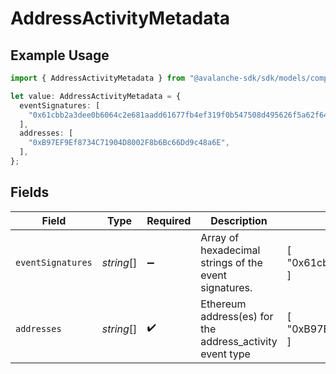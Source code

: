 # AddressActivityMetadata

## Example Usage

```typescript
import { AddressActivityMetadata } from "@avalanche-sdk/sdk/models/components";

let value: AddressActivityMetadata = {
  eventSignatures: [
    "0x61cbb2a3dee0b6064c2e681aadd61677fb4ef319f0b547508d495626f5a62f64",
  ],
  addresses: [
    "0xB97EF9Ef8734C71904D8002F8b6Bc66Dd9c48a6E",
  ],
};
```

## Fields

| Field                                                                    | Type                                                                     | Required                                                                 | Description                                                              | Example                                                                  |
| ------------------------------------------------------------------------ | ------------------------------------------------------------------------ | ------------------------------------------------------------------------ | ------------------------------------------------------------------------ | ------------------------------------------------------------------------ |
| `eventSignatures`                                                        | *string*[]                                                               | :heavy_minus_sign:                                                       | Array of hexadecimal strings of the event signatures.                    | [<br/>"0x61cbb2a3dee0b6064c2e681aadd61677fb4ef319f0b547508d495626f5a62f64"<br/>] |
| `addresses`                                                              | *string*[]                                                               | :heavy_check_mark:                                                       | Ethereum address(es) for the address_activity event type                 | [<br/>"0xB97EF9Ef8734C71904D8002F8b6Bc66Dd9c48a6E"<br/>]                 |